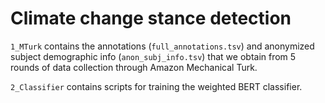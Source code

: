 # Climate change stance detection

`1_MTurk` contains the annotations (`full_annotations.tsv`) and anonymized subject demographic info (`anon_subj_info.tsv`) that we obtain from 5 rounds of data collection through Amazon Mechanical Turk. 

`2_Classifier` contains scripts for training the weighted BERT classifier.